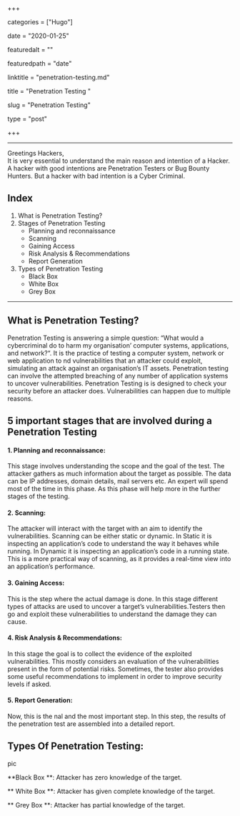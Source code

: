 +++

categories = ["Hugo"]

date = "2020-01-25"

featuredalt = ""

featuredpath = "date"

linktitle = "penetration-testing.md"

title = "Penetration Testing "

slug = "Penetration Testing"

type = "post"

+++

--------------------

Greetings Hackers,  
It is very essential to understand the main reason and intention of a Hacker. A hacker with good intentions are Penetration Testers or Bug Bounty Hunters. But a hacker with bad intention is a Cyber Criminal.

## Index
1. What is Penetration Testing?
2. Stages of Penetration Testing
	* Planning and reconnaissance
	* Scanning
	* Gaining Access
	* Risk Analysis & Recommendations
	* Report Generation
3. Types of Penetration Testing
	* Black Box
	* White Box
	* Grey Box
-------------

##  What is Penetration Testing?
Penetration Testing is answering a simple question: “What would a cybercriminal do to harm my organisation’ computer systems, applications, and network?“. It is the practice of testing a computer system, network or web application to nd vulnerabilities that an attacker could exploit, simulating an attack against an organisation’s IT assets. Penetration testing can involve the attempted breaching of any number of application systems to uncover vulnerabilities. Penetration Testing is is designed to check your security before an attacker does. Vulnerabilities can happen due to multiple reasons.

## 5 important stages that are involved during a Penetration Testing

#### 1. Planning and reconnaissance: 
This stage involves understanding the scope and the goal of the test. The attacker gathers as much information about the target as possible. The data can be IP addresses, domain details, mail servers etc. An expert will spend most of the time in this phase. As this phase will help more in the further stages of the testing.

#### 2. Scanning: 
The attacker will interact with the target with an aim to identify the vulnerabilities. Scanning can be either static or dynamic. In Static it is inspecting an application’s code to understand the way it behaves while running. In Dynamic it is inspecting an application’s code in a running state. This is a more practical way of scanning, as it provides a real-time view into an application’s performance.

#### 3. Gaining Access: 
This is the step where the actual damage is done. In this stage different types of attacks are used to uncover a target’s vulnerabilities.Testers then go and exploit these vulnerabilities to understand the damage they can cause.

#### 4. Risk Analysis & Recommendations: 
In this stage the goal is to collect the evidence of the exploited vulnerabilities. This mostly considers an evaluation of the vulnerabilities present in the form of potential risks. Sometimes, the tester also provides some useful recommendations to implement in order to improve security levels if asked.

#### 5. Report Generation:
Now, this is the nal and the most important step. In this step, the results of the penetration test are assembled into a detailed report.

## Types Of Penetration Testing:
pic

**Black Box **: Attacker has zero knowledge of the target.  

** White Box **: Attacker has given complete knowledge of the target. 

** Grey Box **: Attacker has partial knowledge of the target.